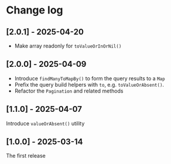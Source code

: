 # Change log

## [2.0.1] - 2025-04-20

- Make array readonly for `toValueOrInOrNil()`

## [2.0.0] - 2025-04-09

- Introduce `findManyToMapBy()` to form the query results to a `Map`
- Prefix the query build helpers with `to`, e.g. `toValueOrAbsent()`.
- Refactor the `Pagination` and related methods

## [1.1.0] - 2025-04-07

Introduce `valueOrAbsent()` utility

## [1.0.0] - 2025-03-14

The first release
